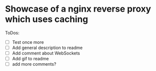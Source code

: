 # Showcase of a nginx reverse proxy which uses caching

ToDos:

- [ ] Test once more
- [ ] Add general description to readme
- [ ] Add comment about WebSockets
- [ ] Add gif to readme
- [ ] add more comments?
